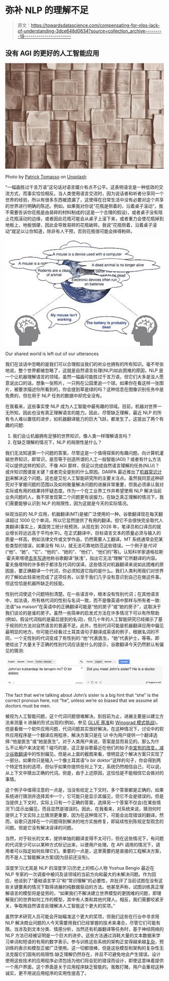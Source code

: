 # 弥补 NLP 的理解不足

> 原文：<https://towardsdatascience.com/compensating-for-nlps-lack-of-understanding-3dce648d0634?source=collection_archive---------18----------------------->

## 没有 AGI 的更好的人工智能应用

![](img/a553ffb6bb8068b2de1a8e9027151c4e.png)

Photo by [Patrick Tomasso](https://unsplash.com/photos/Oaqk7qqNh_c?utm_source=unsplash&utm_medium=referral&utm_content=creditCopyText) on [Unsplash](https://unsplash.com/collections/224180/lost-in-translation?utm_source=unsplash&utm_medium=referral&utm_content=creditCopyText)

“一幅画胜过千言万语”这句话对语言媒介有点不公平。这表明语言是一种低效的交流方式，而事实恰恰相反。当人类使用语言交流时，因为说话者和听者分享同一个世界的经验，所以有很多东西被遗漏了，这使得在日常生活中没有必要对这个共享的世界进行明确的陈述。例如，如果我对你说“花瓶是侧着的，沿着桌子滚动”，我不需要告诉你花瓶是由易碎的材料制成的(这是一个合理的假设)，或者桌子没有阻止花瓶滚动的边缘，或者因此花瓶可能会从桌子上滚下来，或者重力会使花瓶掉到地板上，地板很硬，因此会导致易碎的花瓶破碎。我说“花瓶侧着，沿着桌子滚动”就足以让你知道，除非有人干预，否则花瓶很可能会摔得粉碎。

![](img/50b2dcdd0e2339f31bfc6faab854aa7f.png)

Our shared world is left out of our utterances

我们在谈话中忽略的是我们可以合理假设我们的听众也拥有的所有知识。毫不夸张地说，整个世界都被忽略了，这就是自然语言处理(NLP)如此困难的原因，NLP 是一个让机器理解语言的领域。虽然一幅画可能胜过千言万语，但它们大多是没人愿意说出口的话。想象一张照片，一只狗在公园里追一个球。如果你在看这样一张图片，被要求描述你所看到的，你会提到草是绿的吗？这种信息在图像识别任务中是免费的，但在用于 NLP 任务的数据中却完全没有。

在我看来，这些事实使 NLP 成为人工智能中最有趣的领域。目前，机器对世界一无所知，因此也没有真正理解语言的能力。因此，尽管缺乏理解，最近 NLP 的所有令人难以置信的进步，如机器翻译能力的巨大飞跃，都发生了。这提出了两个有趣的问题:

1.  我们会让机器拥有足够的世界知识，像人类一样理解语言吗？
2.  在缺乏理解的情况下，NLP 的局限性是什么？

我们无法知道第一个问题的答案，尽管这是一个值得探索的有趣问题。向计算机灌输世界知识，即常识，是否等于创造所谓的人工一般智能(AGI)？或者有什么方法可以提供这样的知识，不像 AGI 那样，但足以完成自然语言理解的任务(NLU)？或许知识图谱是关键？或者完全是别的什么原因。DARPA 最近推出了[机器常识计划](https://www.darpa.mil/program/machine-common-sense)来解决这个问题。这也是艾伦人工智能研究所的主要关注点。虽然我同意这种研究对于掌握问题的范围以及如何衡量解决问题的进展非常重要，但我必须承认我对实际或有用的结果持怀疑态度。作为一个在工业界工作并希望使用 NLP 解决当前业务问题的人，我不禁发现第二个问题更有说服力。在缺乏真正理解的情况下，我们需要能够认识到 NLP 的局限性，因为这就是今天的实际情况。

纵观当前的 NLP 应用，机器翻译(MT)是被广泛使用的一种。谷歌翻译现在每天翻译超过 1000 亿个单词，所以它显然提供了有用的翻译。但它不会很快完全取代人类翻译(事实上，美国劳工统计局预测，从现在到 2026 年，笔译员和口译员的就业增长将远远高于平均水平)。在正式翻译中，目标语言文本的质量必须与输入的质量一样高，例如法律文件或文学作品，仍然需要人工翻译。MT 系统通常会犯某些类型的错误，如果没有 NLU，就无法可靠地防范这些错误。一个例子是*代词*(“他”、“她”、“它”、“他的”、“她的”、“他们”、“他们的”等)。认知科学家道格拉斯·霍夫斯塔德[去年写道](https://www.theatlantic.com/technology/archive/2018/01/the-shallowness-of-google-translate/551570/)他称谷歌翻译“肤浅”，指出它无法“理解”它所翻译的内容。霍夫施塔特的许多例子都涉及代词的误译。这些情况对机器翻译来说如此困难的原因是，要正确翻译一个代词，你必须知道它指的是什么。我们人类利用我们对世界的了解如此轻易地完成了这项任务，以至于我们几乎没有意识到自己在做这件事。但这恰恰是机器所缺乏的技能。

性别代词使这个问题特别清楚。在一些语言中，根本没有性别代词；在其他语言中，如法语，所有格代词的性别与名词一致，而不是像英语中那样与所有者一致:法语“sa maison”在英语中的正确翻译可能是“他的房子”或“她的房子”，这取决于我们谈论的是谁的房子。虽然一些简单的启发式方法在许多情况下可以有所帮助(例如，假设代词指的是最后提到的名词)，但几十年的人工智能研究已经揭示了基于规则的方法对自然语言的普遍不足。此外，性别代词可能是机器翻译应用中偏见最明显的地方。你可能已经看过土耳其语句子翻译成英语的例子，根据名词的不同，一个无性别的代词变成了有性别的:“他”代表医生，“她”代表护士，等等。即使给出了大量关于正确的性别代词应该是什么的提示，谷歌翻译今天仍然默认有偏见的猜测:

![](img/da2a4ec30cbb7ca378856baec042b20e.png)

The fact that we’re talking about John’s sister is a big hint that “she” is the correct pronoun here, not “he”, unless we’re so biased that we assume all doctors must be men.

被视为人工智能问题，这个代词问题很难解决。到目前为止，进展主要是以建立方法来测量 it 进展的形式出现的(例如，参见 [GLUE 基准](https://gluebenchmark.com/)和 [Winograd 模式挑战](https://en.wikipedia.org/wiki/Winograd_Schema_Challenge))。但是看做一个软件应用问题，代词问题其实很好解决。在这种情况下，讨论中的软件应用程序是一个翻译应用程序，解决方案只是在 UI 中为用户提供一个翻译选择:“他是医生”或“她是医生”。对于人类用户来说，答案是显而易见的。那么为什么不让用户来决定呢？碰巧的是，这正是谷歌最近在他们的帖子[中宣布的改变，减少谷歌翻译](https://www.blog.google/products/translate/reducing-gender-bias-google-translate/)中的性别偏见。但是从上面的截图来看，很明显这个解决方案只实现了一部分。如果你只是输入一个像土耳其语“o bir doktor”这样的句子，你会得到两个特定性别的选项，但似乎如果你提供任何上下文，系统仍然相信自己，可以说，从上下文中猜出正确的代词。但是，由于上述原因，这恰恰是不能相信它会做对的事情。

这个例子中值得注意的一点是，当没有给定上下文时，多个答案都是正确的，如果系统进行猜测并选择其中一个，它可能只是显示其偏见，但它不会是错误的。但是当提供上下文时，实际上只有一个正确的答案，选择另一个答案不仅会(在某些情况下)显示出偏见，而且显然是错误的。因此，在我看来，对系统来说，猜测何时提供上下文实际上比猜测更重要，因为在这种情况下，可能会出现错误的翻译。然而，谷歌只选择在一个问题得到解决的地方实施修复，即延续性别陈规定型观念的问题。但是它没有解决误译的问题。

当然，对于较长的文本，提供单独的翻译变得不太可行，但在这些情况下，有问题的代词至少可以以某种方式标记出来，以便用户处理。在 API 调用的情况下，调用者可以指定如何处理它们。重要的一点是，这里需要的是直接的工程解决方案，而不是人工智能解决方案(因为目前还没有)。

深度学习(尤其是 NLP 的深度学习)历史上的核心人物 Yoshua Bengio 最近在 NLP 专家的一次调查中被问及该领域的当前方向和最大的未解决问题。作为回应，他谈到了“基础语言学习”和“常识理解”的必要性，并批评了当前试图在没有这些关键要素的情况下取得进展的纯数据驱动的方法。他甚至声称，试图训练真正理解语言的模型将是徒劳的，“如果我们不解决建立世界模型的更困难的问题，即理解我们的世界如何工作的模型，其中有人类和其他代理人。相反，我们需要咬紧牙关，争取用自然语言处理解决人工智能这个更大的奖项。”

虽然学术研究人员可能会开始瞄准这个更大的奖项，但我们这些在行业中寻求用 NLP 解决商业问题的人今天需要用我们已经掌握的技术来凑合，尽管它们可能有限。当涉及到文本分类、情感分析，当然还有机器翻译等任务时，基于神经网络的 NLP 方法已经被证明是一个巨大的进步。这些方法通过消耗大量的文本数据来学习单词和短语的有用的数字表示。参与训练这些系统的架构正变得越来越[复杂](https://ai.googleblog.com/2019/01/transformer-xl-unleashing-potential-of.html)，预训练的表示和模型正被广泛使用。这一切都很棒，但是这些模型和架构的复杂性无法克服它们固有的局限性:缺乏理解仍然存在，并且不可避免地会产生错误。设计使用这些技术的应用程序必须包括为他们将会犯的错误而设计，即使这意味着提供一个用户界面，这个界面是关于应用程序缺乏智能的。我敢打赌，用户会重视这种诚实，更不用说应用程序的实用性提高了。